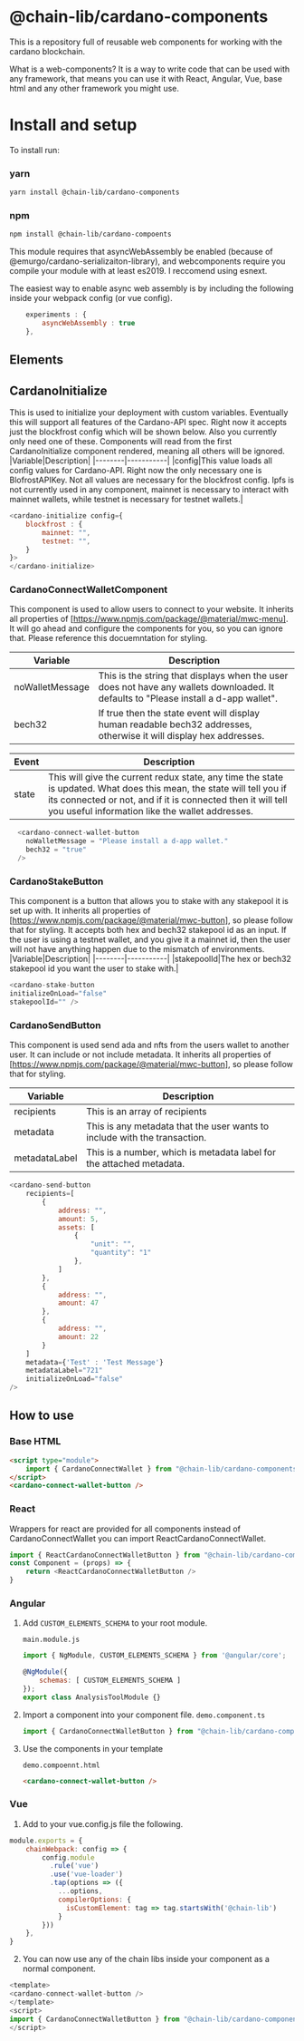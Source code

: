 # @chain-lib/cardano-components

This is a repository full of reusable web components for working with the cardano blockchain. 

What is a web-components? It is a way to write code that can be used with any framework, that means you can use it with React, Angular, Vue, base html and any other framework you might use. 

# Install and setup
To install run:
### yarn
```bash
yarn install @chain-lib/cardano-components
```
### npm
```bash
npm install @chain-lib/cardano-compoents
```
This module requires that asyncWebAssembly be enabled (because of @emurgo/cardano-serializaiton-library), and webcomponents require you compile your module with at least es2019. I reccomend using esnext.

The easiest way to enable async web assembly is by including the following inside your webpack config (or vue config).
```javascript
    experiments : {
        asyncWebAssembly : true
    },
```
## Elements

## CardanoInitialize
This is used to initialize your deployment with custom variables. Eventually this will support all features of the Cardano-API spec. Right now it accepts just the blockfrost config which will be shown below. Also you currently only need one of these. Components will read from the first CardanoInitialize component rendered, meaning all others will be ignored.
|Variable|Description|
|--------|-----------|
|config|This value loads all config values for Cardano-API. Right now the only necessary one is BlofrostAPIKey. Not all values are necessary for the blockfrost config. Ipfs is not currently used in any component, mainnet is necessary to interact with mainnet wallets, while testnet is necessary for testnet wallets.|
```javascript
<cardano-initialize config={
    blockfrost : {
        mainnet: "",
        testnet: "",
    }
}>
</cardano-initialize>
```

### CardanoConnectWalletComponent
This component is used to allow users to connect to your website. It inherits all properties of [https://www.npmjs.com/package/@material/mwc-menu]. It will go ahead and configure the <mwc-list-item> components for you, so you can ignore that. Please reference this docuemntation for styling.

|Variable|Description|
|--------|-----------|
|noWalletMessage|This is the string that displays when the user does not have any wallets downloaded. It defaults to "Please install a d-app wallet".|
|bech32|If true then the state event will display human readable bech32 addresses, otherwise it will display hex addresses.|

|Event|Description|
|-----|-----------|
|state|This will give the current redux state, any time the state is updated. What does this mean, the state will tell you if its connected or not, and if it is connected then it will tell you useful information like the wallet addresses.|

```javascript
  <cardano-connect-wallet-button 
    noWalletMessage = "Please install a d-app wallet."
    bech32 = "true"
  />
```
### CardanoStakeButton
This component is a button that allows you to stake with any stakepool it is set up with. It inherits all properties of [https://www.npmjs.com/package/@material/mwc-button], so please follow that for styling. It accepts both hex and bech32 stakepool id as an input. If the user is using a testnet wallet, and you give it a mainnet id, then the user will not have anything happen due to the mismatch of environments. 
|Variable|Description|
|--------|-----------|
|stakepoolId|The hex or bech32 stakepool id you want the user to stake with.|
```javascript
<cardano-stake-button 
initializeOnLoad="false"
stakepoolId="" />
```

### CardanoSendButton
This component is used send ada and nfts from the users wallet to another user. It can include or not include metadata.  It inherits all properties of [https://www.npmjs.com/package/@material/mwc-button], so please follow that for styling.

|Variable|Description|
|--------|-----------|
|recipients|This is an array of recipients |
|metadata|This is any metadata that the user wants to include with the transaction.|
|metadataLabel|This is a number, which is metadata label for the attached metadata.|

```javascript
<cardano-send-button
    recipients=[
        {
            address: "",
            amount: 5,
            assets: [
                {
                    "unit": "",
                    "quantity": "1"
                },
            ]
        },
        {
            address: "",
            amount: 47
        },
        {
            address: "",
            amount: 22
        }
    ]
    metadata={'Test' : 'Test Message'}
    metadataLabel="721"
    initializeOnLoad="false"
/>
```
## How to use

### Base HTML
```html
<script type="module">
    import { CardanoConnectWallet } from "@chain-lib/cardano-components";
</script>
<cardano-connect-wallet-button />
```

### React

Wrappers for react are provided for all components instead of CardanoConnectWallet you can import ReactCardanoConnectWallet.
```javascript
import { ReactCardanoConnectWalletButton } from "@chain-lib/cardano-components";
const Component = (props) => {
    return <ReactCardanoConnectWalletButton />
}
```

### Angular

1. Add `CUSTOM_ELEMENTS_SCHEMA` to your root module.

    `main.module.js`
    ```javascript
    import { NgModule, CUSTOM_ELEMENTS_SCHEMA } from '@angular/core';

    @NgModule({
        schemas: [ CUSTOM_ELEMENTS_SCHEMA ]
    });
    export class AnalysisToolModule {}
    ```
2. Import a component into your component file.
    `demo.component.ts`
    ```javascript
    import { CardanoConnectWalletButton } from "@chain-lib/cardano-components';
    ```
3. Use the components in your template

    `demo.compoennt.html`
    ```html
    <cardano-connect-wallet-button />
    ```

### Vue

1. Add to your vue.config.js file the following.

```javascript
module.exports = {
    chainWebpack: config => {
        config.module
          .rule('vue')
          .use('vue-loader')
          .tap(options => ({
            ...options,
            compilerOptions: {
              isCustomElement: tag => tag.startsWith('@chain-lib')
            }
        }))
    },
}
```
2. You can now use any of the chain libs inside your component as a normal component.
```javascript
<template>
<cardano-connect-wallet-button />
</template>
<script>
import { CardanoConnectWalletButton } from "@chain-lib/cardano-components";
</script>
```
